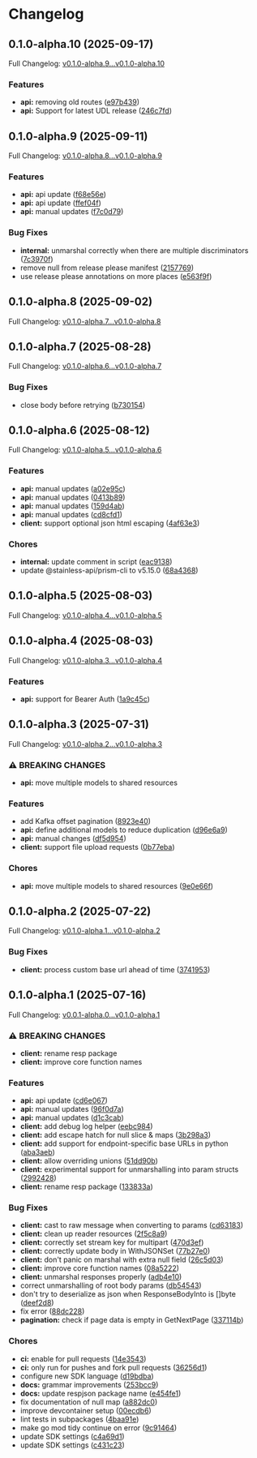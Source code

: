 # Changelog

## 0.1.0-alpha.10 (2025-09-17)

Full Changelog: [v0.1.0-alpha.9...v0.1.0-alpha.10](https://github.com/Bluestaq/udl-golang-sdk/compare/v0.1.0-alpha.9...v0.1.0-alpha.10)

### Features

* **api:** removing old routes ([e97b439](https://github.com/Bluestaq/udl-golang-sdk/commit/e97b439ca5749730b4e332ea89496bd5249e3a8e))
* **api:** Support for latest UDL release ([246c7fd](https://github.com/Bluestaq/udl-golang-sdk/commit/246c7fd715f8dfa963cfb7f251c4981b8418e36e))

## 0.1.0-alpha.9 (2025-09-11)

Full Changelog: [v0.1.0-alpha.8...v0.1.0-alpha.9](https://github.com/Bluestaq/udl-golang-sdk/compare/v0.1.0-alpha.8...v0.1.0-alpha.9)

### Features

* **api:** api update ([f68e56e](https://github.com/Bluestaq/udl-golang-sdk/commit/f68e56ec18673cdbb794771fb8bca87c8990554a))
* **api:** api update ([ffef04f](https://github.com/Bluestaq/udl-golang-sdk/commit/ffef04fd570ab0f6873d580662608c59d81a13df))
* **api:** manual updates ([f7c0d79](https://github.com/Bluestaq/udl-golang-sdk/commit/f7c0d79ffe858cce4146b299b8ead6de5ad4368e))


### Bug Fixes

* **internal:** unmarshal correctly when there are multiple discriminators ([7c3970f](https://github.com/Bluestaq/udl-golang-sdk/commit/7c3970f457d11f6d4b8cd03df423853c9cd1ca43))
* remove null from release please manifest ([2157769](https://github.com/Bluestaq/udl-golang-sdk/commit/2157769bd435128b6b33a480658b940f3943e216))
* use release please annotations on more places ([e563f9f](https://github.com/Bluestaq/udl-golang-sdk/commit/e563f9fd246d855a17a133db247b7306a87e1c5b))

## 0.1.0-alpha.8 (2025-09-02)

Full Changelog: [v0.1.0-alpha.7...v0.1.0-alpha.8](https://github.com/Bluestaq/udl-golang-sdk/compare/v0.1.0-alpha.7...v0.1.0-alpha.8)

## 0.1.0-alpha.7 (2025-08-28)

Full Changelog: [v0.1.0-alpha.6...v0.1.0-alpha.7](https://github.com/Bluestaq/udl-golang-sdk/compare/v0.1.0-alpha.6...v0.1.0-alpha.7)

### Bug Fixes

* close body before retrying ([b730154](https://github.com/Bluestaq/udl-golang-sdk/commit/b7301543c09aa212647a7a036d492c5e8b318996))

## 0.1.0-alpha.6 (2025-08-12)

Full Changelog: [v0.1.0-alpha.5...v0.1.0-alpha.6](https://github.com/Bluestaq/udl-golang-sdk/compare/v0.1.0-alpha.5...v0.1.0-alpha.6)

### Features

* **api:** manual updates ([a02e95c](https://github.com/Bluestaq/udl-golang-sdk/commit/a02e95c9f1c651869410b9f00689aeb668a05ec8))
* **api:** manual updates ([0413b89](https://github.com/Bluestaq/udl-golang-sdk/commit/0413b89ef74257fc23c939f34d33bf0bf672d2a4))
* **api:** manual updates ([159d4ab](https://github.com/Bluestaq/udl-golang-sdk/commit/159d4abe6f2cc33ad077e95067fd52502027bb06))
* **api:** manual updates ([cd8cfd1](https://github.com/Bluestaq/udl-golang-sdk/commit/cd8cfd129fd3e04afbd5683e7f5f0b16edad0b2f))
* **client:** support optional json html escaping ([4af63e3](https://github.com/Bluestaq/udl-golang-sdk/commit/4af63e316c5ce62802ffed56f751a52b67757d2c))


### Chores

* **internal:** update comment in script ([eac9138](https://github.com/Bluestaq/udl-golang-sdk/commit/eac9138c5aa0f79996cf2e5cedce9d383fb4fb67))
* update @stainless-api/prism-cli to v5.15.0 ([68a4368](https://github.com/Bluestaq/udl-golang-sdk/commit/68a43685cdbe00f4ecbdd9390d7dc4136b4a7056))

## 0.1.0-alpha.5 (2025-08-03)

Full Changelog: [v0.1.0-alpha.4...v0.1.0-alpha.5](https://github.com/Bluestaq/udl-golang-sdk/compare/v0.1.0-alpha.4...v0.1.0-alpha.5)

## 0.1.0-alpha.4 (2025-08-03)

Full Changelog: [v0.1.0-alpha.3...v0.1.0-alpha.4](https://github.com/Bluestaq/udl-golang-sdk/compare/v0.1.0-alpha.3...v0.1.0-alpha.4)

### Features

* **api:** support for Bearer Auth ([1a9c45c](https://github.com/Bluestaq/udl-golang-sdk/commit/1a9c45c4ffbe51fe29afae641b1f8270e323c805))

## 0.1.0-alpha.3 (2025-07-31)

Full Changelog: [v0.1.0-alpha.2...v0.1.0-alpha.3](https://github.com/Bluestaq/udl-golang-sdk/compare/v0.1.0-alpha.2...v0.1.0-alpha.3)

### ⚠ BREAKING CHANGES

* **api:** move multiple models to shared resources

### Features

* add Kafka offset pagination ([8923e40](https://github.com/Bluestaq/udl-golang-sdk/commit/8923e40b7e850d98f6d9ad630ded627684485b49))
* **api:** define additional models to reduce duplication ([d96e6a9](https://github.com/Bluestaq/udl-golang-sdk/commit/d96e6a9efa3fe57ece96d6be3977a1ccc7e3a8f8))
* **api:** manual changes ([df5d954](https://github.com/Bluestaq/udl-golang-sdk/commit/df5d95477dfd333bfce06019f056d2962f45ff9a))
* **client:** support file upload requests ([0b77eba](https://github.com/Bluestaq/udl-golang-sdk/commit/0b77eba67b960fbf10f16f0dc31edb66e1a8fd19))


### Chores

* **api:** move multiple models to shared resources ([9e0e66f](https://github.com/Bluestaq/udl-golang-sdk/commit/9e0e66f6e8cc034bc6ff49745dd65ccaa7a4eb4d))

## 0.1.0-alpha.2 (2025-07-22)

Full Changelog: [v0.1.0-alpha.1...v0.1.0-alpha.2](https://github.com/Bluestaq/udl-golang-sdk/compare/v0.1.0-alpha.1...v0.1.0-alpha.2)

### Bug Fixes

* **client:** process custom base url ahead of time ([3741953](https://github.com/Bluestaq/udl-golang-sdk/commit/374195331572d71197a2b9a28d1335bbb08ab1c8))

## 0.1.0-alpha.1 (2025-07-16)

Full Changelog: [v0.0.1-alpha.0...v0.1.0-alpha.1](https://github.com/Bluestaq/udl-golang-sdk/compare/v0.0.1-alpha.0...v0.1.0-alpha.1)

### ⚠ BREAKING CHANGES

* **client:** rename resp package
* **client:** improve core function names

### Features

* **api:** api update ([cd6e067](https://github.com/Bluestaq/udl-golang-sdk/commit/cd6e067c3618271d427acafb27d353cc2e2b38a0))
* **api:** manual updates ([96f0d7a](https://github.com/Bluestaq/udl-golang-sdk/commit/96f0d7a3dce384a2f0fb2cd796e9a2eca358743e))
* **api:** manual updates ([d1c3cab](https://github.com/Bluestaq/udl-golang-sdk/commit/d1c3cab588537e9b877afdcbc064c3da927b1025))
* **client:** add debug log helper ([eebc984](https://github.com/Bluestaq/udl-golang-sdk/commit/eebc9842651de27442217cbbd671ee03c55170e1))
* **client:** add escape hatch for null slice & maps ([3b298a3](https://github.com/Bluestaq/udl-golang-sdk/commit/3b298a3b55e596707f2511476887f2f7f65bdcbc))
* **client:** add support for endpoint-specific base URLs in python ([aba3aeb](https://github.com/Bluestaq/udl-golang-sdk/commit/aba3aebfde6b1ca7db69ad02591276f0ac22e971))
* **client:** allow overriding unions ([51dd90b](https://github.com/Bluestaq/udl-golang-sdk/commit/51dd90b72b9816145f4720ba267b40fd700f2628))
* **client:** experimental support for unmarshalling into param structs ([2992428](https://github.com/Bluestaq/udl-golang-sdk/commit/2992428e98873a78d94fc71846639349d1fb3b76))
* **client:** rename resp package ([133833a](https://github.com/Bluestaq/udl-golang-sdk/commit/133833a8868ea8f43a04397b7adf27b44a3fdd5f))


### Bug Fixes

* **client:** cast to raw message when converting to params ([cd63183](https://github.com/Bluestaq/udl-golang-sdk/commit/cd63183a104b347b1612213d0904831c802b11cd))
* **client:** clean up reader resources ([2f5c8a9](https://github.com/Bluestaq/udl-golang-sdk/commit/2f5c8a99ee8642499f653f09ade42a42b0d4715a))
* **client:** correctly set stream key for multipart ([470d3ef](https://github.com/Bluestaq/udl-golang-sdk/commit/470d3ef6cdbf3a9b01a3de0f7f26a7253597afd6))
* **client:** correctly update body in WithJSONSet ([77b27e0](https://github.com/Bluestaq/udl-golang-sdk/commit/77b27e035059138f564c6f833f13f2021c03aa84))
* **client:** don't panic on marshal with extra null field ([26c5d03](https://github.com/Bluestaq/udl-golang-sdk/commit/26c5d03352e63ed9f836e9956b99e5fa40fc0eba))
* **client:** improve core function names ([08a5222](https://github.com/Bluestaq/udl-golang-sdk/commit/08a522266a6b533a6cb266c09050ad04b1500b71))
* **client:** unmarshal responses properly ([adb4e10](https://github.com/Bluestaq/udl-golang-sdk/commit/adb4e10d8217781f68dbe773bdfc8e3e4e5566b8))
* correct unmarshalling of root body params ([db54543](https://github.com/Bluestaq/udl-golang-sdk/commit/db54543dbca67a9210bba546fbe553f62b6de3f2))
* don't try to deserialize as json when ResponseBodyInto is []byte ([deef2d8](https://github.com/Bluestaq/udl-golang-sdk/commit/deef2d8eb372e2ab7545c41c6604c283fe04db94))
* fix error ([88dc228](https://github.com/Bluestaq/udl-golang-sdk/commit/88dc2281d1cacd5fd5fc32ee4299007825de9311))
* **pagination:** check if page data is empty in GetNextPage ([337114b](https://github.com/Bluestaq/udl-golang-sdk/commit/337114bef1d71acb097055284d15e8ee87bfc29a))


### Chores

* **ci:** enable for pull requests ([14e3543](https://github.com/Bluestaq/udl-golang-sdk/commit/14e35438bed784d5bb1bd9de8517ab2c4955fd9b))
* **ci:** only run for pushes and fork pull requests ([36256d1](https://github.com/Bluestaq/udl-golang-sdk/commit/36256d1f3fd4f275865e64773533d7a8bf92995b))
* configure new SDK language ([d19bdba](https://github.com/Bluestaq/udl-golang-sdk/commit/d19bdbad643838a1de56f7c32c028b9ceb77468f))
* **docs:** grammar improvements ([253bcc9](https://github.com/Bluestaq/udl-golang-sdk/commit/253bcc9834b5a818f75716dcc4a7657035424000))
* **docs:** update respjson package name ([e454fe1](https://github.com/Bluestaq/udl-golang-sdk/commit/e454fe14663a0b0874b868df40242bb5a6e59686))
* fix documentation of null map ([a882dc0](https://github.com/Bluestaq/udl-golang-sdk/commit/a882dc0fe302c35daf1ccd4a2097384cd034b912))
* improve devcontainer setup ([00ecdb6](https://github.com/Bluestaq/udl-golang-sdk/commit/00ecdb60faf0716da8bdccc33e4ae6dba3d081c6))
* lint tests in subpackages ([4baa91e](https://github.com/Bluestaq/udl-golang-sdk/commit/4baa91ee261201eb23827ce36720d964c4356d5c))
* make go mod tidy continue on error ([9c91464](https://github.com/Bluestaq/udl-golang-sdk/commit/9c91464273466dede8fdd8f343fb0d97b1ca247b))
* update SDK settings ([c4a69d1](https://github.com/Bluestaq/udl-golang-sdk/commit/c4a69d11ce76591f85d940271d914329ade98076))
* update SDK settings ([c431c23](https://github.com/Bluestaq/udl-golang-sdk/commit/c431c23f7b9c2fb5de8acc753676e1be6fd60054))
